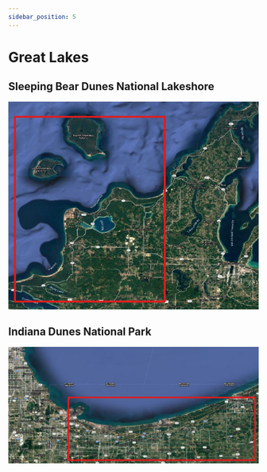 ```yaml
---
sidebar_position: 5
---
```


# Great Lakes

## Sleeping Bear Dunes National Lakeshore
![](../../static/img/sleepingbeardunes.png)

## Indiana Dunes National Park
![](../../static/img/indianadunes.png)
